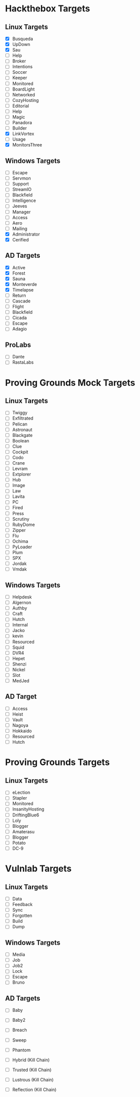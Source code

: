 # Hackthebox Targets

## Linux Targets

- [x] Busqueda
- [x] UpDown
- [x] Sau
- [ ] Help
- [ ] Broker
- [ ] Intentions
- [ ] Soccer
- [ ] Keeper
- [ ] Monitored
- [ ] BoardLight
- [ ] Networked
- [ ] CozyHosting
- [ ] Editorial
- [ ] Help
- [ ] Magic
- [ ] Panadora
- [ ] Builder
- [x] LinkVortex
- [ ] Usage
- [x] MonitorsThree

## Windows Targets

- [ ] Escape
- [ ] Servmon
- [ ] Support
- [ ] StreamIO
- [ ] Blackfield
- [ ] Intelligence
- [ ] Jeeves
- [ ] Manager
- [ ] Access
- [ ] Aero
- [ ] Mailing
- [x] Administrator
- [x] Cerified

## AD Targets

- [x] Active
- [x] Forest
- [x] Sauna
- [x] Monteverde
- [x] Timelapse
- [ ] Return
- [ ] Cascade
- [ ] Flight
- [ ] Blackfield
- [ ] Cicada
- [ ] Escape
- [ ] Adagio

## ProLabs

- [ ] Dante
- [ ] RastaLabs

# Proving Grounds Mock Targets

## Linux Targets

- [ ] Twiggy
- [ ] Exfiltrated
- [ ] Pelican
- [ ] Astronaut
- [ ] Blackgate
- [ ] Boolean
- [ ] Clue
- [ ] Cockpit
- [ ] Codo
- [ ] Crane
- [ ] Levram
- [ ] Extplorer
- [ ] Hub
- [ ] Image
- [ ] Law
- [ ] Lavita
- [ ] PC
- [ ] Fired
- [ ] Press
- [ ] Scrutiny
- [ ] RubyDome
- [ ] Zipper
- [ ] Flu
- [ ] Ochima
- [ ] PyLoader
- [ ] Plum
- [ ] SPX
- [ ] Jordak
- [ ] Vmdak

## Windows Targets

- [ ] Helpdesk
- [ ] Algernon
- [ ] Authby
- [ ] Craft
- [ ] Hutch
- [ ] Internal
- [ ] Jacko
- [ ] kevin
- [ ] Resourced
- [ ] Squid
- [ ] DVR4
- [ ] Hepet
- [ ] Shenzi
- [ ] Nickel
- [ ] Slot
- [ ] MedJed

## AD Target

- [ ] Access
- [ ] Heist
- [ ] Vault
- [ ] Nagoya
- [ ] Hokkaido
- [ ] Resourced
- [ ] Hutch

# Proving Grounds Targets

## Linux Targets

- [ ] eLection
- [ ] Stapler
- [ ] Monitored
- [ ] InsanityHosting
- [ ] DriftingBlue6
- [ ] Loly
- [ ] Blogger
- [ ] Amaterasu
- [ ] Blogger
- [ ] Potato
- [ ] DC-9

# Vulnlab Targets

## Linux Targets

- [ ] Data
- [ ] Feedback
- [ ] Sync
- [ ] Forgotten
- [ ] Build
- [ ] Dump

## Windows Targets

- [ ] Media
- [ ] Job
- [ ] Job2
- [ ] Lock
- [ ] Escape
- [ ] Bruno

## AD Targets

- [ ] Baby
- [ ] Baby2
- [ ] Breach
- [ ] Sweep
- [ ] Phantom
- [ ] Hybrid (Kill Chain)
- [ ] Trusted (Kill Chain)
- [ ] Lustrous (Kill Chain)
- [ ] Reflection (Kill Chain)

